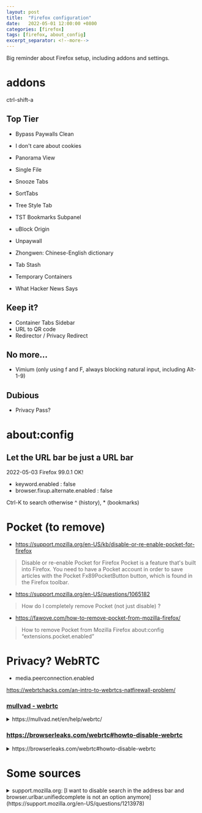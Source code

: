 ```yaml
---
layout: post
title:  "Firefox configuration"
date:   2022-05-01 12:00:00 +0800
categories: [firefox]
tags: [firefox, about_config]
excerpt_separator: <!--more-->
---
```


Big reminder about Firefox setup, including addons and settings.

<!--more-->

# addons
ctrl-shift-a

## Top Tier

* Bypass Paywalls Clean
* I don't care about cookies
* Panorama View
* Single File
* Snooze Tabs
* SortTabs

* Tree Style Tab
* TST Bookmarks Subpanel
* uBlock Origin
* Unpaywall
* Zhongwen: Chinese-English dictionary


* Tab Stash
* Temporary Containers
* What Hacker News Says

## Keep it?
* Container Tabs Sidebar
* URL to QR code
* Redirector / Privacy Redirect

## No more...

* Vimium (only using f and F, always blocking natural input, including Alt-1-9)

## Dubious
* Privacy Pass?


# about:config

## Let the URL bar be just a URL bar
2022-05-03 Firefox 99.0.1 OK!
* keyword.enabled : false
* browser.fixup.alternate.enabled : false

Ctrl-K to search otherwise
^<space> (history), *<space> (bookmarks)

# Pocket (to remove)

  * https://support.mozilla.org/en-US/kb/disable-or-re-enable-pocket-for-firefox
> Disable or re-enable Pocket for Firefox
> Pocket is a feature that's built into Firefox. You need to have a Pocket account in order to save articles with the Pocket Fx89PocketButton button, which is found in the Firefox toolbar. 

  * https://support.mozilla.org/en-US/questions/1065182
> How do I completely remove Pocket (not just disable) ?

  * https://fawove.com/how-to-remove-pocket-from-mozilla-firefox/
> How to remove Pocket from Mozilla Firefox
> about:config
> “extensions.pocket.enabled”






# Privacy? WebRTC

* media.peerconnection.enabled


https://webrtchacks.com/an-intro-to-webrtcs-natfirewall-problem/


### [mullvad - webrtc](https://mullvad.net/en/help/webrtc/)
<details>
<summary>https://mullvad.net/en/help/webrtc/ </summary>
<p>Firefox – easy method
</p>
<p>Desktop and Android users can use the [Disable WebRTC plugin](https://addons.mozilla.org/en-US/firefox/addon/happy-bonobo-disable-webrtc/) for Firefox. Click on the "Add to Firefox" button and follow the instructions to install the plugin.
</p><p>
Once installed, it will disable WebRTC by default. You can check by looking for the plugin's 'W' icon in the Firefox toolbar. The plugin is working if the icon is green. Click it and it will turn red, meaning that WebRTC is enabled again.
</p>
<p>Firefox – advanced method</p>
<p>Use these instructions if you wish to manually disable WebRTC:</p>
<ol>
<li> Type "about:config" into the address bar and hit Enter.
    Click the button "I accept the risk!".
    Type media.peerconnection.enabled in the search bar. Only one entry should appear.
    Right-click on the entry and choose "Toggle" to change the Value column to "false".
</li>
<li> To enable WebRTC again, follow the instructions until the Value column changes back to "true".
</li>
</ol>
</details>


### https://browserleaks.com/webrtc#howto-disable-webrtc

<details>
<summary>
https://browserleaks.com/webrtc#howto-disable-webrtc
</summary>
<a href="https://browserleaks.com/webrtc#howto-disable-webrtc">https://browserleaks.com/webrtc#howto-disable-webrtc</a>
<p>
WebRTC in Mozilla Firefox is supported since Firefox 22, and it's enabled by default.

<p>To disable RTCPeerConnection and protect IP addresses leakage, go to about:config and toggle media.peerconnection.enabled to false.

<>p>To disable Media Devices, toggle media.navigator.enabled as well as media.peerconnection.enabled both to false.
</details>

# Some sources

<details>
<summary> support.mozilla.org: [I want to disable search in the address bar and browser.urlbar.unifiedcomplete is not an option anymore](https://support.mozilla.org/en-US/questions/1213978) </summary>

<ol>
<li>In a new tab, type or paste about:config in the address bar and press Enter/Return. Click the button promising to be careful or accepting the risk.
</li>
<li>Search: In the search box above the list, type or paste keyw and pause while the list is filtered
</li>
<li>Double-click the keyword.enabled preference to switch the value from true to false
</li>
<li>Fixup: In the search box above the list, type or paste fix and pause while the list is filtered
</li>
<li>Double-click the browser.fixup.alternate.enabled preference to switch the value from true to false 
</li>
</ol>
</details>
<!--
https://news.ycombinator.com/item?id=31009313

linear-gradient(180deg, #e3e1e0, rgba(227, 225, 224, 0))

background-image: linear-gradient(rgb(227, 225, 224), rgba(227, 225, 224, 0));
box-sizing: border-box;
color: rgb(71, 48, 48);
font-family: -apple-system, "Segoe UI", Roboto, "Helvetica Neue", Arial, "Noto Sans", "Liberation Sans", sans-serif, "Apple Color Emoji", "Segoe UI Emoji", "Segoe UI Symbol", "Noto Color Emoji";
font-size: 24px;
font-weight: 400;
line-height: 24px;
margin-bottom: 0px;
margin-left: 0px;
margin-right: 0px;
margin-top: 0px;
overflow-wrap: break-word;
padding-bottom: 24px;
padding-left: 24px;
padding-right: 24px;
padding-top: 0px;
text-align: start
-->
